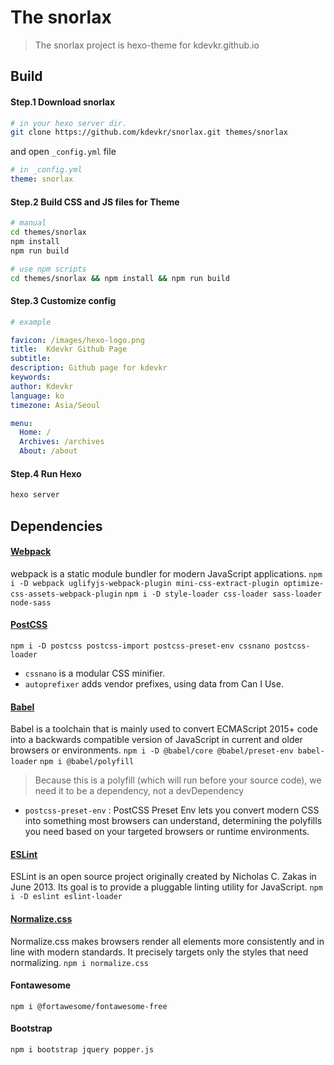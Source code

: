 # The snorlax
> The snorlax project is hexo-theme for kdevkr.github.io

## Build
#### Step.1 Download snorlax
```sh
# in your hexo server dir.
git clone https://github.com/kdevkr/snorlax.git themes/snorlax
```
and open `_config.yml` file

```yml
# in _config.yml
theme: snorlax
```

#### Step.2 Build CSS and JS files for Theme
```sh
# manual
cd themes/snorlax
npm install
npm run build

# use npm scripts
cd themes/snorlax && npm install && npm run build
```
#### Step.3 Customize config
```yml
# example

favicon: /images/hexo-logo.png
title:  Kdevkr Github Page
subtitle:
description: Github page for kdevkr
keywords:
author: Kdevkr
language: ko
timezone: Asia/Seoul

menu:
  Home: /
  Archives: /archives
  About: /about
```

#### Step.4 Run Hexo
```sh
hexo server
```

## Dependencies
#### [Webpack](https://webpack.js.org/)
webpack is a static module bundler for modern JavaScript applications.
`npm i -D webpack uglifyjs-webpack-plugin mini-css-extract-plugin optimize-css-assets-webpack-plugin`
`npm i -D style-loader css-loader sass-loader node-sass`

#### [PostCSS](https://postcss.org/)
`npm i -D postcss postcss-import postcss-preset-env cssnano postcss-loader`
- `cssnano` is a modular CSS minifier.
- `autoprefixer` adds vendor prefixes, using data from Can I Use.

#### [Babel](https://babeljs.io/docs/en/)
Babel is a toolchain that is mainly used to convert ECMAScript 2015+ code into a backwards compatible version of JavaScript in current and older browsers or environments.
`npm i -D @babel/core @babel/preset-env babel-loader`
`npm i @babel/polyfill`
> Because this is a polyfill (which will run before your source code), we need it to be a dependency, not a devDependency

- `postcss-preset-env` : PostCSS Preset Env lets you convert modern CSS into something most browsers can understand, determining the polyfills you need based on your targeted browsers or runtime environments.

#### [ESLint](https://eslint.org/)
ESLint is an open source project originally created by Nicholas C. Zakas in June 2013. Its goal is to provide a pluggable linting utility for JavaScript.
`npm i -D eslint eslint-loader`

#### [Normalize.css](https://necolas.github.io/normalize.css/)
Normalize.css makes browsers render all elements more consistently and in line with modern standards. It precisely targets only the styles that need normalizing.
`npm i normalize.css`

#### Fontawesome
`npm i @fortawesome/fontawesome-free`

#### Bootstrap
`npm i bootstrap jquery popper.js`
